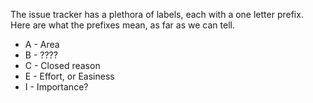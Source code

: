 The issue tracker has a plethora of labels, each with a one letter prefix. Here are what the prefixes mean, as far as we can tell.

* A - Area
* B - ????
* C - Closed reason
* E - Effort, or Easiness
* I - Importance?
